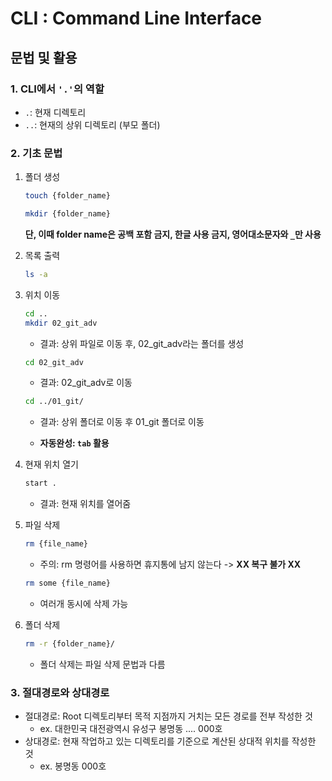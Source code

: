 # CLI : Command Line Interface
## 문법 및 활용
### 1. CLI에서 `'.'`의 역할
- `.`: 현재 디렉토리
- `..`: 현재의 상위 디렉토리 (부모 폴더)

### 2. 기초 문법
1. 폴더 생성 
    ``` bash
    touch {folder_name}
    ```

    ```bash
    mkdir {folder_name}
    ```
    **단, 이때 folder name은 공백 포함 금지, 한글 사용 금지, 영어대소문자와 `_`만 사용**

2. 목록 출력
    ```bash
    ls -a
    ```
3. 위치 이동
    ```bash
    cd ..
    mkdir 02_git_adv
    ```
    - 결과: 상위 파일로 이동 후, 02_git_adv라는 폴더를 생성

    ```bash
    cd 02_git_adv
    ```
    - 결과: 02_git_adv로 이동

    ```bash
    cd ../01_git/
    ```
    - 결과: 상위 폴더로 이동 후 01_git 폴더로 이동
 
    - **자동완성: `tab` 활용**

4. 현재 위치 열기
    ```bash
    start .
    ```
    - 결과: 현재 위치를 열어줌

5. 파일 삭제
    ```bash
    rm {file_name}
    ```
    - 주의: rm 명령어를 사용하면 휴지통에 남지 않는다 -> **XX 복구 불가 XX**

    ```bash
    rm some {file_name} 
    ```
    - 여러개 동시에 삭제 가능

6. 폴더 삭제
    ```bash
    rm -r {folder_name}/ 
    ```
    - 폴더 삭제는 파일 삭제 문법과 다름

### 3. 절대경로와 상대경로
- 절대경로: Root 디렉토리부터 목적 지점까지 거치는 모든 경로를 전부 작성한 것   
    - ex. 대한민국 대전광역시 유성구 봉명동 .... 000호
- 상대경로: 현재 작업하고 있는 디렉토리를 기준으로 계산된 상대적 위치를 작성한 것
    - ex. 봉명동 000호